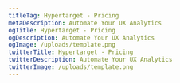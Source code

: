 ```yaml
---
titleTag: Hypertarget - Pricing
metaDescription: Automate Your UX Analytics
ogTitle: Hypertarget - Pricing
ogDescription: Automate Your UX Analytics
ogImage: /uploads/template.png
twitterTitle: Hypertarget - Pricing
twitterDescription: Automate Your UX Analytics
twitterImage: /uploads/template.png
---
```

